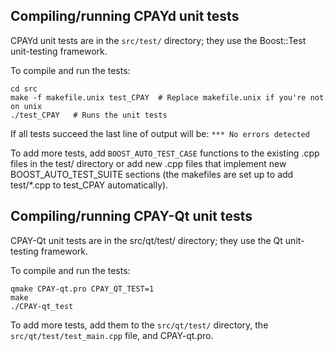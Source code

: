 Compiling/running CPAYd unit tests
------------------------------------

CPAYd unit tests are in the `src/test/` directory; they
use the Boost::Test unit-testing framework.

To compile and run the tests:

	cd src
	make -f makefile.unix test_CPAY  # Replace makefile.unix if you're not on unix
	./test_CPAY   # Runs the unit tests

If all tests succeed the last line of output will be:
`*** No errors detected`

To add more tests, add `BOOST_AUTO_TEST_CASE` functions to the existing
.cpp files in the test/ directory or add new .cpp files that
implement new BOOST_AUTO_TEST_SUITE sections (the makefiles are
set up to add test/*.cpp to test_CPAY automatically).


Compiling/running CPAY-Qt unit tests
---------------------------------------

CPAY-Qt unit tests are in the src/qt/test/ directory; they
use the Qt unit-testing framework.

To compile and run the tests:

	qmake CPAY-qt.pro CPAY_QT_TEST=1
	make
	./CPAY-qt_test

To add more tests, add them to the `src/qt/test/` directory,
the `src/qt/test/test_main.cpp` file, and CPAY-qt.pro.
